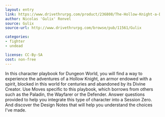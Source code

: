 ```yaml
---
layout: entry
link: https://www.drivethrurpg.com/product/236808/The-Hollow-Knight-a-Dungeon-World-playbook
author: Nicolas 'Gulix' Ronvel 
source: Gulix
source-url: http://www.drivethrurpg.com/browse/pub/11561/Gulix

categories:
- fighter
- undead

license: CC-By-SA
cost: non-free
---
```


In this character playbook for Dungeon World, you will find a way to experience the adventures of a Hollow Knight, an armor endowed with a spirit, blocked in this world for centuries and abandoned by its Divine Creator. Use Moves specific to this playbook, which borrows from others such as the Paladin, the Wayfarer or the Defender. Answer questions provided to help you integrate this type of character into a Session Zero. And discover the Design Notes that will help you understand the choices I've made.
